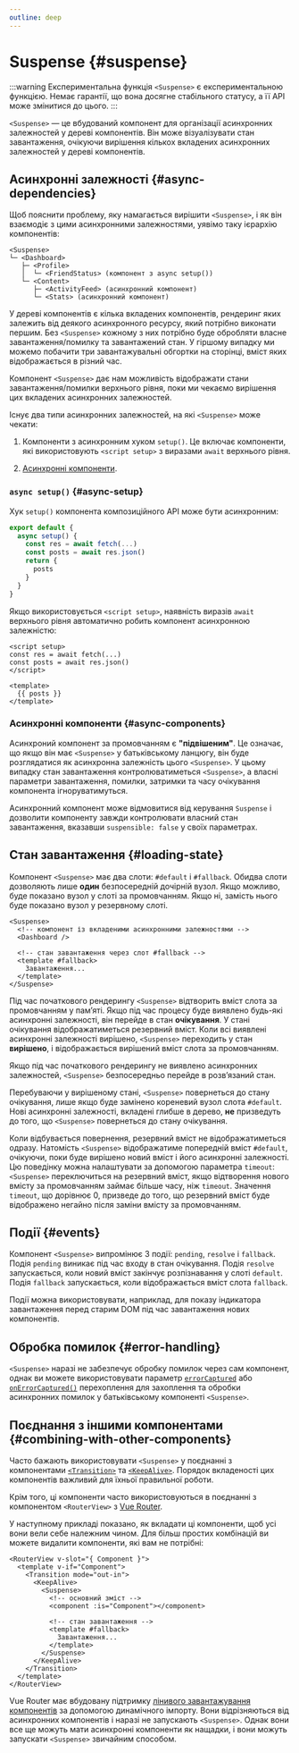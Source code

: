 ```yaml
---
outline: deep
---
```


# Suspense {#suspense}

:::warning Експериментальна функція
`<Suspense>` є експериментальною функцією. Немає гарантії, що вона досягне стабільного статусу, а її API може змінитися до цього.
:::

`<Suspense>` — це вбудований компонент для організації асинхронних залежностей у дереві компонентів. Він може візуалізувати стан завантаження, очікуючи вирішення кількох вкладених асинхронних залежностей у дереві компонентів.

## Асинхронні залежності {#async-dependencies}

Щоб пояснити проблему, яку намагається вирішити `<Suspense>`, і як він взаємодіє з цими асинхронними залежностями, уявімо таку ієрархію компонентів:

```
<Suspense>
└─ <Dashboard>
   ├─ <Profile>
   │  └─ <FriendStatus> (компонент з async setup())
   └─ <Content>
      ├─ <ActivityFeed> (асинхронний компонент)
      └─ <Stats> (асинхронний компонент)
```

У дереві компонентів є кілька вкладених компонентів, рендеринг яких залежить від деякого асинхронного ресурсу, який потрібно виконати першим. Без `<Suspense>` кожному з них потрібно буде обробляти власне завантаження/помилку та завантажений стан. У гіршому випадку ми можемо побачити три завантажувальні обгортки на сторінці, вміст яких відображається в різний час.

Компонент `<Suspense>` дає нам можливість відображати стани завантаження/помилки верхнього рівня, поки ми чекаємо вирішення цих вкладених асинхронних залежностей.

Існує два типи асинхронних залежностей, на які `<Suspense>` може чекати:

1. Компоненти з асинхронним хуком `setup()`. Це включає компоненти, які використовують `<script setup>` з виразами `await` верхнього рівня.

2. [Асинхронні компоненти](/guide/components/async).

### `async setup()` {#async-setup}

Хук `setup()` компонента композиційного АРІ може бути асинхронним:

```js
export default {
  async setup() {
    const res = await fetch(...)
    const posts = await res.json()
    return {
      posts
    }
  }
}
```

Якщо використовується `<script setup>`, наявність виразів `await` верхнього рівня автоматично робить компонент асинхронною залежністю:

```vue
<script setup>
const res = await fetch(...)
const posts = await res.json()
</script>

<template>
  {{ posts }}
</template>
```

### Асинхронні компоненти {#async-components}

Асинхроний компонент за промовчанням є **"підвішеним"**. Це означає, що якщо він має `<Suspense>` у батьківському ланцюгу, він буде розглядатися як асинхронна залежність цього `<Suspense>`. У цьому випадку стан завантаження контролюватиметься `<Suspense>`, а власні параметри завантаження, помилки, затримки та часу очікування компонента ігноруватимуться.

Асинхронний компонент може відмовитися від керування `Suspense` і дозволити компоненту завжди контролювати власний стан завантаження, вказавши `suspensible: false` у своїх параметрах.

## Стан завантаження {#loading-state}

Компонент `<Suspense>` має два слоти: `#default` і `#fallback`. Обидва слоти дозволяють лише **один** безпосередній дочірній вузол. Якщо можливо, буде показано вузол у слоті за промовчанням. Якщо ні, замість нього буде показано вузол у резервному слоті.

```vue-html
<Suspense>
  <!-- компонент із вкладеними асинхронними залежностями -->
  <Dashboard />

  <!-- стан завантаження через слот #fallback -->
  <template #fallback>
    Завантаження...
  </template>
</Suspense>
```

Під час початкового рендерингу `<Suspense>` відтворить вміст слота за промовчанням у пам’яті. Якщо під час процесу буде виявлено будь-які асинхронні залежності, він перейде в стан **очікування**. У стані очікування відображатиметься резервний вміст. Коли всі виявлені асинхронні залежності вирішено, `<Suspense>` переходить у стан **вирішено**, і відображається вирішений вміст слота за промовчанням.

Якщо під час початкового рендерингу не виявлено асинхронних залежностей, `<Suspense>` безпосередньо перейде в розв’язаний стан.

Перебуваючи у вирішеному стані, `<Suspense>` повернеться до стану очікування, лише якщо буде замінено кореневий вузол слота `#default`. Нові асинхронні залежності, вкладені глибше в дерево, **не** призведуть до того, що `<Suspense>` повернеться до стану очікування.

Коли відбувається повернення, резервний вміст не відображатиметься одразу. Натомість `<Suspense>` відображатиме попередній вміст `#default`, очікуючи, поки буде вирішено новий вміст і його асинхронні залежності. Цю поведінку можна налаштувати за допомогою параметра `timeout`: `<Suspense>` переключиться на резервний вміст, якщо відтворення нового вмісту за промовчанням займає більше часу, ніж `timeout`. Значення `timeout`, що дорівнює 0, призведе до того, що резервний вміст буде відображено негайно після заміни вмісту за промовчанням.

## Події {#events}

Компонент `<Suspense>` випромінює 3 події: `pending`, `resolve` і `fallback`. Подія `pending` виникає під час входу в стан очікування. Подія `resolve` запускається, коли новий вміст закінчує розпізнавання у слоті `default`. Подія `fallback` запускається, коли відображається вміст слота `fallback`.

Події можна використовувати, наприклад, для показу індикатора завантаження перед старим DOM під час завантаження нових компонентів.

## Обробка помилок {#error-handling}

`<Suspense>` наразі не забезпечує обробку помилок через сам компонент, однак ви можете використовувати параметр [`errorCaptured`](/api/options-lifecycle#errorcaptured) або [`onErrorCaptured()`]( /api/composition-api-lifecycle#onerrorcaptured) перехоплення для захоплення та обробки асинхронних помилок у батьківському компоненті `<Suspense>`.

## Поєднання з іншими компонентами {#combining-with-other-components}

Часто бажають використовувати `<Suspense>` у поєднанні з компонентами [`<Transition>`](./transition) та [`<KeepAlive>`](./keep-alive). Порядок вкладеності цих компонентів важливий для їхньої правильної роботи.

Крім того, ці компоненти часто використовуються в поєднанні з компонентом `<RouterView>` з [Vue Router](https://router.vuejs.org/).

У наступному прикладі показано, як вкладати ці компоненти, щоб усі вони вели себе належним чином. Для більш простих комбінацій ви можете видалити компоненти, які вам не потрібні:

```vue-html
<RouterView v-slot="{ Component }">
  <template v-if="Component">
    <Transition mode="out-in">
      <KeepAlive>
        <Suspense>
          <!-- основний зміст -->
          <component :is="Component"></component>

          <!-- стан завантаження -->
          <template #fallback>
            Завантаження...
          </template>
        </Suspense>
      </KeepAlive>
    </Transition>
  </template>
</RouterView>
```

Vue Router має вбудовану підтримку [лінивого завантажування компонентів](https://router.vuejs.org/guide/advanced/lazy-loading.html) за допомогою динамічного імпорту. Вони відрізняються від асинхронних компонентів і наразі не запускають `<Suspense>`. Однак вони все ще можуть мати асинхронні компоненти як нащадки, і вони можуть запускати `<Suspense>` звичайним способом.
